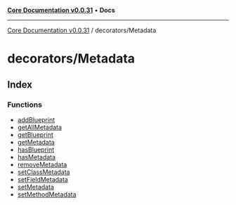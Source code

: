 [**Core Documentation v0.0.31**](../../README.md) • **Docs**

***

[Core Documentation v0.0.31](../../modules.md) / decorators/Metadata

# decorators/Metadata

## Index

### Functions

- [addBlueprint](functions/addBlueprint.md)
- [getAllMetadata](functions/getAllMetadata.md)
- [getBlueprint](functions/getBlueprint.md)
- [getMetadata](functions/getMetadata.md)
- [hasBlueprint](functions/hasBlueprint.md)
- [hasMetadata](functions/hasMetadata.md)
- [removeMetadata](functions/removeMetadata.md)
- [setClassMetadata](functions/setClassMetadata.md)
- [setFieldMetadata](functions/setFieldMetadata.md)
- [setMetadata](functions/setMetadata.md)
- [setMethodMetadata](functions/setMethodMetadata.md)

